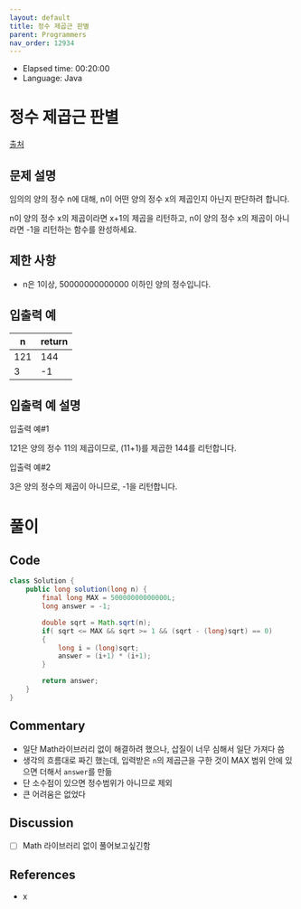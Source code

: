 ```yaml
---
layout: default
title: 정수 제곱근 판별
parent: Programmers
nav_order: 12934
---
```


- Elapsed time: 00:20:00
- Language: Java

<!-- 문제 -->
# 정수 제곱근 판별

[출처](https://programmers.co.kr/learn/courses/30/lessons/12934?language=java)

## 문제 설명

임의의 양의 정수 n에 대해, n이 어떤 양의 정수 x의 제곱인지 아닌지 판단하려 합니다.

n이 양의 정수 x의 제곱이라면 x+1의 제곱을 리턴하고, n이 양의 정수 x의 제곱이 아니라면 -1을 리턴하는 함수를 완성하세요.

## 제한 사항

- n은 1이상, 50000000000000 이하인 양의 정수입니다.

## 입출력 예

| n   | return |
| --- | ------ |
| 121 | 144    |
| 3   | -1     |

## 입출력 예 설명

입출력 예#1

121은 양의 정수 11의 제곱이므로, (11+1)를 제곱한 144를 리턴합니다.

입출력 예#2

3은 양의 정수의 제곱이 아니므로, -1을 리턴합니다.

<!-- 풀이 -->
# 풀이

## Code

``` java
class Solution {
    public long solution(long n) {
        final long MAX = 50000000000000L;
        long answer = -1;

        double sqrt = Math.sqrt(n);
        if( sqrt <= MAX && sqrt >= 1 && (sqrt - (long)sqrt) == 0)
        {
            long i = (long)sqrt;
            answer = (i+1) * (i+1);
        }

        return answer;
    }
}
```

## Commentary

- 일단 Math라이브러리 없이 해결하려 했으나, 삽질이 너무 심해서 일단 가져다 씀
- 생각의 흐름대로 짜긴 했는데, 입력받은 `n`의 제곱근을 구한 것이 MAX 범위 안에 있으면 더해서 `answer`를 만듦
- 단 소수점이 있으면 정수범위가 아니므로 제외
- 큰 어려움은 없었다

## Discussion

- [ ] Math 라이브러리 없이 풀어보고싶긴함

## References
- x